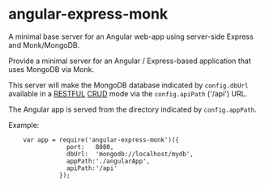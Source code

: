 angular-express-monk
====================

A minimal base server for an Angular web-app using server-side  Express and Monk/MongoDB.

Provide a minimal server for an Angular / Express-based application that uses MongoDB via Monk.

This server will make the MongoDB database indicated by `config.dbUrl` available in a [RESTFUL](http://en.wikipedia.org/wiki/Restful) [CRUD](http://en.wikipedia.org/wiki/Create,_read,_update_and_delete) mode via the `config.apiPath` ('/api') URL.

The Angular app is served from the directory indicated by `config.appPath`.

Example:
```
    var app = require('angular-express-monk')({
                port:   8080,
                dbUrl:  'mongodb://localhost/mydb',
                appPath:'./angularApp',
                apiPath:'/api'
              });
```
